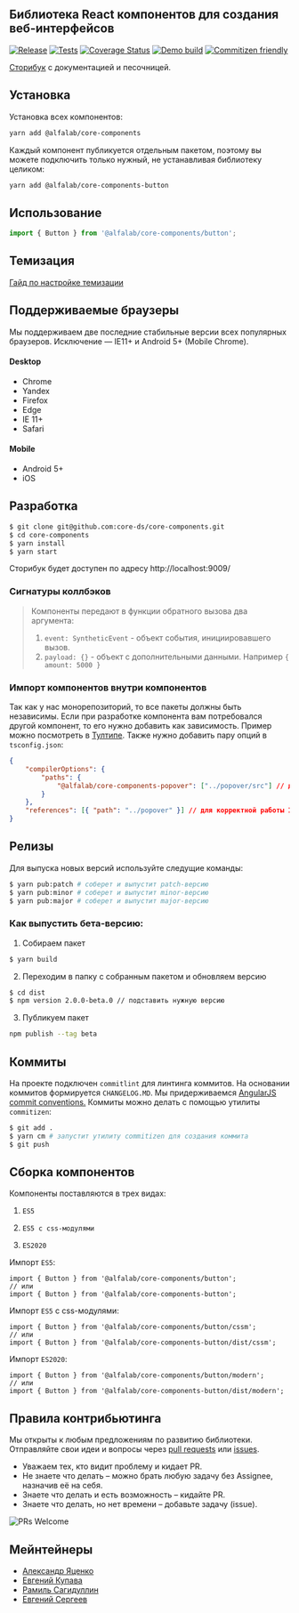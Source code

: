<div class="github-doc">

## Библиотека React компонентов для создания веб-интерфейсов

[![Release](https://github.com/core-ds/core-components/actions/workflows/npm-publish.yml/badge.svg)](https://github.com/core-ds/core-components/actions/workflows/npm-publish.yml)
[![Tests](https://github.com/core-ds/core-components/actions/workflows/build.yml/badge.svg)](https://github.com/core-ds/core-components/actions/workflows/build.yml)
[![Coverage Status](https://coveralls.io/repos/github/core-ds/core-components/badge.svg)](https://coveralls.io/github/core-ds/core-components)
[![Demo build](https://github.com/core-ds/core-components/actions/workflows/main.yml/badge.svg)](https://github.com/core-ds/core-components/actions/workflows/main.yml)
[![Commitizen friendly](https://img.shields.io/badge/commitizen-friendly-brightgreen.svg)](http://commitizen.github.io/cz-cli/)

[Cторибук](https://core-ds.github.io/core-components/) с документацией и песочницей.

</div>

## Установка

Установка всех компонентов:

```bash
yarn add @alfalab/core-components
```

Каждый компонент публикуется отдельным пакетом, поэтому вы можете подключить только нужный, не устанавливая библиотеку целиком:

```bash
yarn add @alfalab/core-components-button
```

## Использование

```jsx
import { Button } from '@alfalab/core-components/button';
```

## Темизация

[Гайд по настройке темизации](https://core-ds.github.io/core-components/master/?path=/docs/гайдлайны-темизация--page)

## Поддерживаемые браузеры

Мы поддерживаем две последние стабильные версии всех популярных браузеров. Исключение — IE11+ и Android 5+ (Mobile Chrome).

#### Desktop

-   Chrome
-   Yandex
-   Firefox
-   Edge
-   IE 11+
-   Safari

#### Mobile

-   Android 5+
-   iOS

## Разработка

```bash
$ git clone git@github.com:core-ds/core-components.git
$ cd core-components
$ yarn install
$ yarn start
```

Сторибук будет доступен по адресу http://localhost:9009/

### Сигнатуры коллбэков

> Компоненты передают в функции обратного вызова два аргумента:
>
> 1. `event: SyntheticEvent` - объект события, инициировавшего вызов.
> 2. `payload: {}` - объект с дополнительными данными. Например `{ amount: 5000 }`

### Импорт компонентов внутри компонентов

Так как у нас монорепозиторий, то все пакеты должны быть независимы. Если при разработке компонента вам потребовался другой компонент, то его нужно добавить как зависимость. Пример можно посмотреть в [Тултипе](https://github.com/core-ds/core-components/tree/master/packages/tooltip). Также нужно добавить пару опций в `tsconfig.json`:

```json
{
    "compilerOptions": {
        "paths": {
            "@alfalab/core-components-popover": ["../popover/src"] // для корректоной сборки rollup
        }
    },
    "references": [{ "path": "../popover" }] // для корректной работы IDE
}
```

## Релизы

Для выпуска новых версий используйте следущие команды:

```bash
$ yarn pub:patch # соберет и выпустит patch-версию
$ yarn pub:minor # соберет и выпустит minor-версию
$ yarn pub:major # соберет и выпустит major-версию
```

### Как выпустить бета-версию:

1. Собираем пакет

```bash
$ yarn build
```

2. Переходим в папку с собранным пакетом и обновляем версию

```bash
$ cd dist
$ npm version 2.0.0-beta.0 // подставить нужную версию
```

3. Публикуем пакет

```bash
npm publish --tag beta
```

## Коммиты

На проекте подключен `commitlint` для линтинга коммитов. На основании коммитов формируется `CHANGELOG.MD`.
Мы придерживаемся [AngularJS commit conventions.](https://gist.github.com/stephenparish/9941e89d80e2bc58a153)
Коммиты можно делать с помощью утилиты `commitizen`:

```bash
$ git add .
$ yarn cm # запустит утилиту commitizen для создания коммита
$ git push
```

## Сборка компонентов

Компоненты поставляются в трех видах:

1. `ES5`

2. `ES5 с css-модулями`

3. `ES2020`

Импорт `ES5`:

```tsx
import { Button } from '@alfalab/core-components/button';
// или
import { Button } from '@alfalab/core-components-button';
```

Импорт `ES5` с css-модулями:

```tsx
import { Button } from '@alfalab/core-components/button/cssm';
// или
import { Button } from '@alfalab/core-components-button/dist/cssm';
```

Импорт `ES2020`:

```tsx
import { Button } from '@alfalab/core-components/button/modern';
// или
import { Button } from '@alfalab/core-components-button/dist/modern';
```

## Правила контрибьютинга

Мы открыты к любым предложениям по развитию библиотеки.
Отправляйте свои идеи и вопросы через [pull requests](https://github.com/core-ds/core-components/pulls) или [issues](https://github.com/core-ds/core-components/issues).

-   Уважаем тех, кто видит проблему и кидает PR.
-   Не знаете что делать – можно брать любую задачу без Assignee, назначив её на себя.
-   Знаете что делать и есть возможность – кидайте PR.
-   Знаете что делать, но нет времени – добавьте задачу (issue).

![PRs Welcome](https://img.shields.io/badge/PRs-welcome-brightgreen.svg?style=flat-square)

## Мейнтейнеры

-   [Александр Яценко](https://github.com/reme3d2y)
-   [Евгений Купава](https://github.com/EGNKupava)
-   [Рамиль Сагидуллин](https://github.com/blackraydev)
-   [Евгений Сергеев](https://github.com/SiebenSieben)
